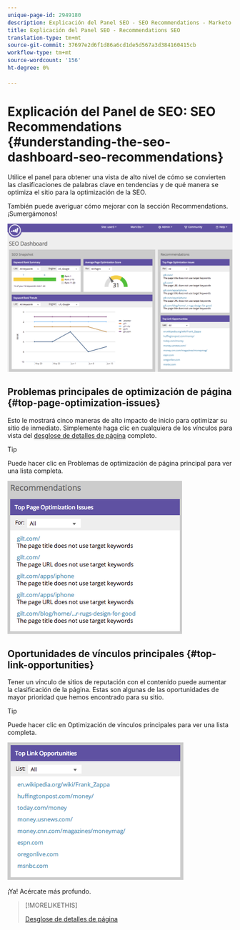 ```yaml
---
unique-page-id: 2949180
description: Explicación del Panel SEO - SEO Recommendations - Marketo Docs - Documentación del producto
title: Explicación del Panel SEO - Recommendations SEO
translation-type: tm+mt
source-git-commit: 37697e2d6f1d86a6cd1de5d567a3d384160415cb
workflow-type: tm+mt
source-wordcount: '156'
ht-degree: 0%

---
```



# Explicación del Panel de SEO: SEO Recommendations {#understanding-the-seo-dashboard-seo-recommendations}

Utilice el panel para obtener una vista de alto nivel de cómo se convierten las clasificaciones de palabras clave en tendencias y de qué manera se optimiza el sitio para la optimización de la SEO.

También puede averiguar cómo mejorar con la sección Recommendations. ¡Sumergámonos!

![](assets/image2014-9-17-21-3a39-3a57.png)

## Problemas principales de optimización de página {#top-page-optimization-issues}

Esto le mostrará cinco maneras de alto impacto de inicio para optimizar su sitio de inmediato. Simplemente haga clic en cualquiera de los vínculos para vista del [desglose de detalles de página](/help/marketo/product-docs/additional-apps/seo/pages/seo-using-the-page-detail-drill-down.md) completo.

>[!TIP]
>
>Puede hacer clic en Problemas de optimización de página principal para ver una lista completa.

![](assets/image2014-9-17-21-3a40-3a52.png)

## Oportunidades de vínculos principales {#top-link-opportunities}

Tener un vínculo de sitios de reputación con el contenido puede aumentar la clasificación de la página. Estas son algunas de las oportunidades de mayor prioridad que hemos encontrado para su sitio.

>[!TIP]
>
>Puede hacer clic en Optimización de vínculos principales para ver una lista completa.

![](assets/image2014-9-17-21-3a41-3a17.png)

¡Ya! Acércate más profundo.

>[!MORELIKETHIS]
>
>[Desglose de detalles de página](../../../../product-docs/additional-apps/seo/pages/seo-using-the-page-detail-drill-down.md)
